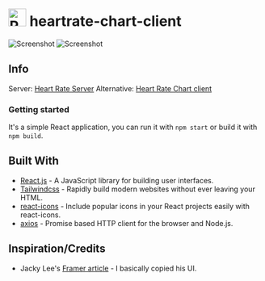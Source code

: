 # <img alt="React" width="35px" src="https://pngimg.com/uploads/heart/heart_PNG51183.png" /> heartrate-chart-client
![Screenshot](https://i.imgur.com/ITjk8Bn.png)
![Screenshot](https://i.imgur.com/aVs5gWx.png)

## Info 
Server: [Heart Rate Server](https://github.com/nilaerdna/heartrate-server)
Alternative: [Heart Rate Chart client](https://github.com/nilaerdna/heartrate-chart-client)


### Getting started
It's a simple React application, you can run it with `npm start` or build it with `npm build`.

## Built With
- [React.js](https://reactjs.org/) - A JavaScript library for building user interfaces.
- [Tailwindcss](https://tailwindcss.com/) - Rapidly build modern websites without ever leaving your HTML.
- [react-icons](https://react-icons.github.io/react-icons/) - Include popular icons in your React projects easily with react-icons.
- [axios](https://github.com/axios/axios) - Promise based HTTP client for the browser and Node.js.

## Inspiration/Credits
- Jacky Lee's [Framer article](https://www.framer.com/blog/posts/blurring-lines-with-prototypes/) - I basically copied his UI.
